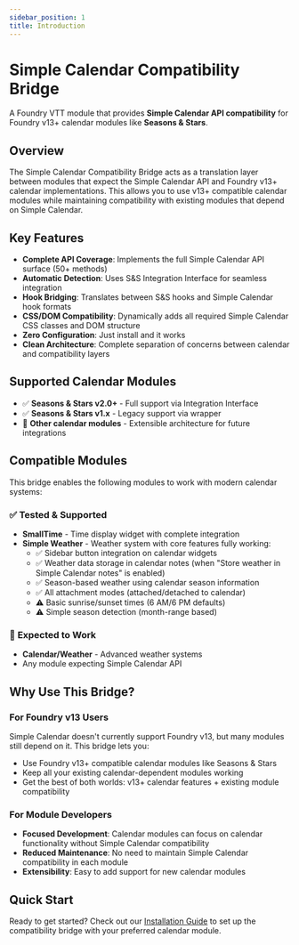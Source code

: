 ```yaml
---
sidebar_position: 1
title: Introduction
---
```


# Simple Calendar Compatibility Bridge

A Foundry VTT module that provides **Simple Calendar API compatibility** for Foundry v13+ calendar modules like **Seasons & Stars**.

## Overview

The Simple Calendar Compatibility Bridge acts as a translation layer between modules that expect the Simple Calendar API and Foundry v13+ calendar implementations. This allows you to use v13+ compatible calendar modules while maintaining compatibility with existing modules that depend on Simple Calendar.

## Key Features

- **Complete API Coverage**: Implements the full Simple Calendar API surface (50+ methods)
- **Automatic Detection**: Uses S&S Integration Interface for seamless integration
- **Hook Bridging**: Translates between S&S hooks and Simple Calendar hook formats
- **CSS/DOM Compatibility**: Dynamically adds all required Simple Calendar CSS classes and DOM structure
- **Zero Configuration**: Just install and it works
- **Clean Architecture**: Complete separation of concerns between calendar and compatibility layers

## Supported Calendar Modules

- ✅ **Seasons & Stars v2.0+** - Full support via Integration Interface
- ✅ **Seasons & Stars v1.x** - Legacy support via wrapper
- 🔄 **Other calendar modules** - Extensible architecture for future integrations

## Compatible Modules

This bridge enables the following modules to work with modern calendar systems:

### ✅ **Tested & Supported**
- **SmallTime** - Time display widget with complete integration
- **Simple Weather** - Weather system with core features fully working:
  - ✅ Sidebar button integration on calendar widgets
  - ✅ Weather data storage in calendar notes (when "Store weather in Simple Calendar notes" is enabled)
  - ✅ Season-based weather using calendar season information
  - ✅ All attachment modes (attached/detached to calendar)
  - ⚠️ Basic sunrise/sunset times (6 AM/6 PM defaults)
  - ⚠️ Simple season detection (month-range based)

### 🔄 **Expected to Work**
- **Calendar/Weather** - Advanced weather systems
- Any module expecting Simple Calendar API

## Why Use This Bridge?

### For Foundry v13 Users

Simple Calendar doesn't currently support Foundry v13, but many modules still depend on it. This bridge lets you:

- Use Foundry v13+ compatible calendar modules like Seasons & Stars  
- Keep all your existing calendar-dependent modules working
- Get the best of both worlds: v13+ calendar features + existing module compatibility

### For Module Developers

- **Focused Development**: Calendar modules can focus on calendar functionality without Simple Calendar compatibility
- **Reduced Maintenance**: No need to maintain Simple Calendar compatibility in each module
- **Extensibility**: Easy to add support for new calendar modules

## Quick Start

Ready to get started? Check out our [Installation Guide](installation.md) to set up the compatibility bridge with your preferred calendar module.